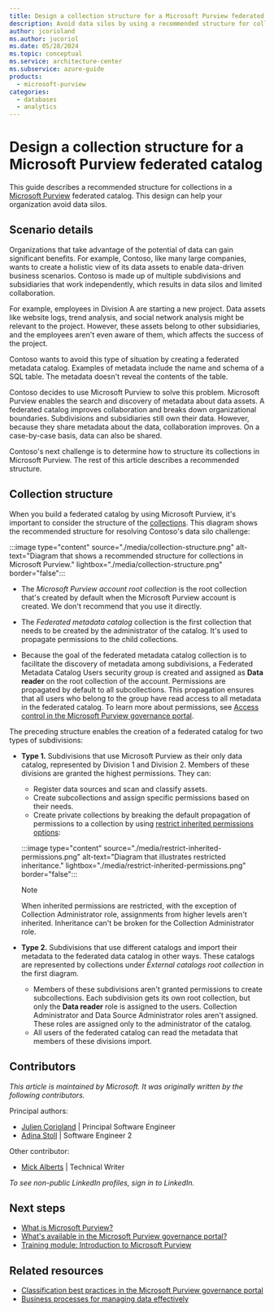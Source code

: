 ```yaml
---
title: Design a collection structure for a Microsoft Purview federated catalog
description: Avoid data silos by using a recommended structure for collections in a Microsoft Purview federated catalog.
author: jcorioland
ms.author: jucoriol
ms.date: 05/28/2024 
ms.topic: conceptual
ms.service: architecture-center
ms.subservice: azure-guide
products:
  - microsoft-purview
categories:
  - databases
  - analytics
---
```


# Design a collection structure for a Microsoft Purview federated catalog

This guide describes a recommended structure for collections in a [Microsoft Purview](https://www.microsoft.com/security/business/microsoft-purview) federated catalog. This design can help your organization avoid data silos.  

## Scenario details

Organizations that take advantage of the potential of data can gain significant benefits.
For example, Contoso, like many large companies, wants to create a holistic view of its data assets to enable data-driven business scenarios. Contoso is made up of multiple subdivisions and subsidiaries that work independently, which results in data silos and limited collaboration. 

For example, employees in Division A are starting a new project. Data assets like website logs, trend analysis, and social network analysis might be relevant to the project. However, these assets belong to other subsidiaries, and the employees aren't even aware of them, which affects the success of the project.

Contoso wants to avoid this type of situation by creating a federated metadata catalog. Examples of metadata include the name and schema of a SQL table. The metadata doesn't reveal the contents of the table.

Contoso decides to use Microsoft Purview to solve this problem. Microsoft Purview enables the search and discovery of metadata about data assets. A federated catalog improves collaboration and breaks down organizational boundaries. Subdivisions and subsidiaries still own their data. However, because they share metadata about the data, collaboration improves. On a case-by-case basis, data can also be shared.

Contoso's next challenge is to determine how to structure its collections in Microsoft Purview. The rest of this article describes a recommended structure.

## Collection structure

When you build a federated catalog by using Microsoft Purview, it's important to consider the structure of the [collections](/azure/purview/how-to-create-and-manage-collections). This diagram shows the recommended structure for resolving Contoso's data silo challenge: 

:::image type="content" source="./media/collection-structure.png" alt-text="Diagram that shows a recommended structure for collections in Microsoft Purview." lightbox="./media/collection-structure.png" border="false":::
 
- The *Microsoft Purview account root collection* is the root collection that's created by default when the Microsoft Purview account is created. We don't recommend that you use it directly. 

- The *Federated metadata catalog* collection is the first collection that needs to be created by the administrator of the catalog. It's used to propagate permissions to the child collections. 

- Because the goal of the federated metadata catalog collection is to facilitate the discovery of metadata among subdivisions, a Federated Metadata Catalog Users security group is created and assigned as **Data reader** on the root collection of the account. Permissions are propagated by default to all subcollections. This propagation ensures that all users who belong to the group have read access to all metadata in the federated catalog. To learn more about permissions, see [Access control in the Microsoft Purview governance portal](/azure/purview/catalog-permissions). 

The preceding structure enables the creation of a federated catalog for two types of subdivisions: 

- **Type 1.** Subdivisions that use Microsoft Purview as their only data catalog, represented by Division 1 and Division 2. Members of these divisions are granted the highest permissions. They can: 
   - Register data sources and scan and classify assets. 
   - Create subcollections and assign specific permissions based on their needs.  
   - Create private collections by breaking the default propagation of permissions to a collection by using [restrict inherited permissions options](/azure/purview/how-to-create-and-manage-collections#restrict-inheritance): 

   :::image type="content" source="./media/restrict-inherited-permissions.png" alt-text="Diagram that illustrates restricted inheritance." lightbox="./media/restrict-inherited-permissions.png" border="false"::: 

   > [!Note] 
   > When inherited permissions are restricted, with the exception of Collection Administrator role, assignments from higher levels aren't inherited. Inheritance can't be broken for the Collection Administrator role. 

- **Type 2.** Subdivisions that use different catalogs and import their metadata to the federated data catalog in other ways. These catalogs are represented by collections under *External catalogs root collection* in the first diagram. 
   - Members of these subdivisions aren't granted permissions to create subcollections. Each subdivision gets its own root collection, but only the **Data reader** role is assigned to the users. Collection Administrator and Data Source Administrator roles aren't assigned. These roles are assigned only to the administrator of the catalog. 
   - All users of the federated catalog can read the metadata that members of these divisions import.

## Contributors 

*This article is maintained by Microsoft. It was originally written by the following contributors.* 

Principal authors: 

- [Julien Corioland](https://www.linkedin.com/in/juliencorioland) | Principal Software Engineer 
- [Adina Stoll](https://www.linkedin.com/in/adina-stoll) | Software Engineer 2

Other contributor: 

- [Mick Alberts](https://www.linkedin.com/in/mick-alberts-a24a1414) | Technical Writer

*To see non-public LinkedIn profiles, sign in to LinkedIn.* 

## Next steps

- [What is Microsoft Purview?](/purview/purview)
- [What's available in the Microsoft Purview governance portal?](/azure/purview/overview)
- [Training module: Introduction to Microsoft Purview](/training/modules/intro-to-microsoft-purview)

## Related resources

- [Classification best practices in the Microsoft Purview governance portal](/azure/purview/concept-best-practices-classification)
- [Business processes for managing data effectively](/azure/purview/concept-best-practices-asset-lifecycle)
